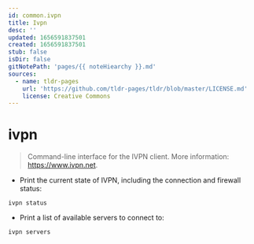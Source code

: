 ```yaml
---
id: common.ivpn
title: Ivpn
desc: ''
updated: 1656591837501
created: 1656591837501
stub: false
isDir: false
gitNotePath: 'pages/{{ noteHiearchy }}.md'
sources:
  - name: tldr-pages
    url: 'https://github.com/tldr-pages/tldr/blob/master/LICENSE.md'
    license: Creative Commons
---
```

# ivpn

> Command-line interface for the IVPN client.
> More information: <https://www.ivpn.net>.

- Print the current state of IVPN, including the connection and firewall status:

`ivpn status`

- Print a list of available servers to connect to:

`ivpn servers`


